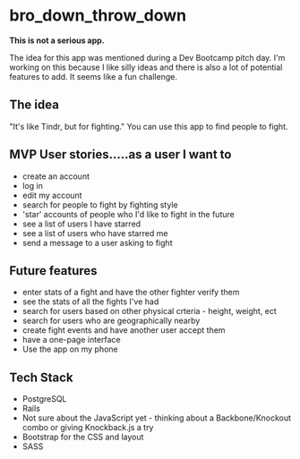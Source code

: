 # bro_down_throw_down

**This is not a serious app.**

The idea for this app was mentioned during a Dev Bootcamp pitch day.
I'm working on this because I like silly ideas and there is also a lot of potential features to add. It seems like a fun challenge.

## The idea
"It's like Tindr, but for fighting." You can use this app to find people to fight.

## MVP User stories.....as a user I want to
- create an account
- log in
- edit my account
- search for people to fight by fighting style
- 'star' accounts of people who I'd like to fight in the future
- see a list of users I have starred
- see a list of users who have starred me
- send a message to a user asking to fight

## Future features
- enter stats of a fight and have the other fighter verify them
- see the stats of all the fights I've had
- search for users based on other physical crteria - height, weight, ect
- search for users who are geographically nearby
- create fight events and have another user accept them
- have a one-page interface
- Use the app on my phone

## Tech Stack
- PostgreSQL
- Rails
- Not sure about the JavaScript yet - thinking about a Backbone/Knockout combo or giving Knockback.js a try
- Bootstrap for the CSS and layout
- SASS


